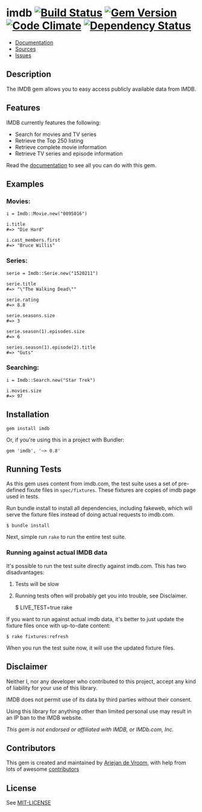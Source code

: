 # imdb [![Build Status](https://travis-ci.org/ariejan/imdb.png?branch=master)](https://travis-ci.org/ariejan/imdb) [![Gem Version](https://badge.fury.io/rb/imdb.png)](http://badge.fury.io/rb/imdb) [![Code Climate](https://codeclimate.com/github/ariejan/imdb.png)](https://codeclimate.com/github/ariejan/imdb) [![Dependency Status](https://gemnasium.com/ariejan/imdb.svg)](https://gemnasium.com/ariejan/imdb)

* [Documentation](http://rubydoc.info/github/ariejan/imdb/master/frames)
* [Sources](https://github.com/ariejan/imdb)
* [Issues](https://github.com/ariejan/imdb/issues)

## Description

The IMDB gem allows you to easy access publicly available data from IMDB.

## Features

IMDB currently features the following:

* Search for movies and TV series
* Retrieve the Top 250 listing
* Retrieve complete movie information
* Retrieve TV series and episode information

Read the [documentation](http://rubydoc.info/github/ariejan/imdb/master/frames) to see all
you can do with this gem.

## Examples

### Movies:

    i = Imdb::Movie.new("0095016")

    i.title
    #=> "Die Hard"

    i.cast_members.first
    #=> "Bruce Willis"

### Series:

    serie = Imdb::Serie.new("1520211")

    serie.title
    #=> "\"The Walking Dead\""

    serie.rating
    #=> 8.8

    serie.seasons.size
    #=> 3

    serie.season(1).episodes.size
    #=> 6

    series.season(1).episode(2).title
    #=> "Guts"

### Searching:

    i = Imdb::Search.new("Star Trek")

    i.movies.size
    #=> 97

## Installation

    gem install imdb

Or, if you're using this in a project with Bundler:

    gem 'imdb', '~> 0.8'

## Running Tests

As this gem uses content from imdb.com, the test suite uses a set of
pre-defined fixute files in `spec/fixtures`. These fixtures are 
copies of imdb page used in tests. 

Run bundle install to install all dependencies, including fakeweb, which
will serve the fixture files instead of doing actual requests to imdb.com.

    $ bundle install

Next, simple run `rake` to run the entire test suite.

### Running against actual IMDB data

It's possible to run the test suite directly against imdb.com. This has 
two disadvantages:

 1. Tests will be slow
 2. Running tests often will probably get you into trouble, see Disclaimer.

    $ LIVE_TEST=true rake

If you want to run against actual imdb data, it's better to just update 
the fixture files once with up-to-date content:

    $ rake fixtures:refresh

When you run the test suite now, it will use the updated fixture files.

## Disclaimer

Neither I, nor any developer who contributed to this project, accept any kind of 
liability for your use of this library.

IMDB does not permit use of its data by third parties without their consent.

Using this library for anything other than limited personal use may result
in an IP ban to the IMDB website.

_This gem is not endorsed or affiliated with IMDB, or IMDb.com, Inc._

## Contributors

This gem is created and maintained by [Ariejan de Vroom](https://ariejan.net), with
help from lots of awesome [contributors](https://github.com/ariejan/imdb/graphs/contributors)

## License

See [MIT-LICENSE](https://github.com/ariejan/imdb/blob/master/MIT-LICENSE)
